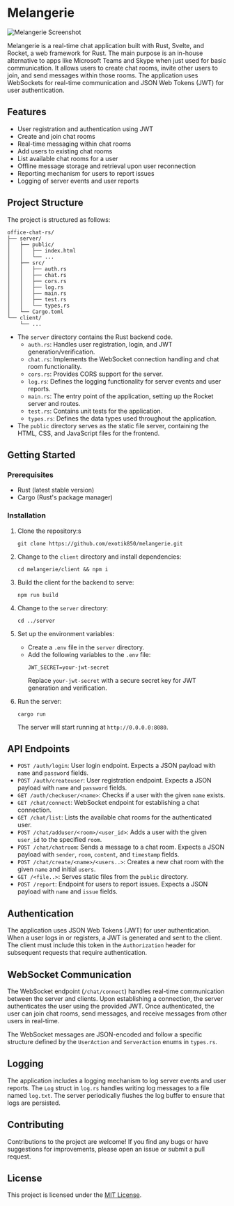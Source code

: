 # Melangerie

![Melangerie Screenshot](.\server\public\melangerie.png)

Melangerie is a real-time chat application built with Rust, Svelte, and Rocket, a web framework for Rust. The main purpose is an in-house alternative to apps like Microsoft Teams and Skype when just used for basic communication. It allows users to create chat rooms, invite other users to join, and send messages within those rooms. The application uses WebSockets for real-time communication and JSON Web Tokens (JWT) for user authentication.

## Features

- User registration and authentication using JWT
- Create and join chat rooms
- Real-time messaging within chat rooms
- Add users to existing chat rooms
- List available chat rooms for a user
- Offline message storage and retrieval upon user reconnection
- Reporting mechanism for users to report issues
- Logging of server events and user reports

## Project Structure

The project is structured as follows:

```
office-chat-rs/
├── server/
│   ├── public/
│   │   ├── index.html
│   │   └── ...
│   ├── src/
│   │   ├── auth.rs
│   │   ├── chat.rs
│   │   ├── cors.rs
│   │   ├── log.rs
│   │   ├── main.rs
│   │   ├── test.rs
│   │   └── types.rs
│   └── Cargo.toml
└── client/
    └── ...
```

- The `server` directory contains the Rust backend code.
  - `auth.rs`: Handles user registration, login, and JWT generation/verification.
  - `chat.rs`: Implements the WebSocket connection handling and chat room functionality.
  - `cors.rs`: Provides CORS support for the server.
  - `log.rs`: Defines the logging functionality for server events and user reports.
  - `main.rs`: The entry point of the application, setting up the Rocket server and routes.
  - `test.rs`: Contains unit tests for the application.
  - `types.rs`: Defines the data types used throughout the application.
- The `public` directory serves as the static file server, containing the HTML, CSS, and JavaScript files for the frontend.

## Getting Started

### Prerequisites

- Rust (latest stable version)
- Cargo (Rust's package manager)

### Installation

1. Clone the repository:s
   ```
   git clone https://github.com/exotik850/melangerie.git
   ```

2. Change to the `client` directory and install dependencies:
    ```
    cd melangerie/client && npm i
    ```

3. Build the client for the backend to serve:
    ```
    npm run build
    ```
4. Change to the `server` directory:
   ```
   cd ../server
   ```

5. Set up the environment variables:
   - Create a `.env` file in the `server` directory.
   - Add the following variables to the `.env` file:
     ```
     JWT_SECRET=your-jwt-secret
     ```
     Replace `your-jwt-secret` with a secure secret key for JWT generation and verification.

6. Run the server:
   ```
   cargo run
   ```

   The server will start running at `http://0.0.0.0:8080`.

## API Endpoints

- `POST /auth/login`: User login endpoint. Expects a JSON payload with `name` and `password` fields.
- `POST /auth/createuser`: User registration endpoint. Expects a JSON payload with `name` and `password` fields.
- `GET /auth/checkuser/<name>`: Checks if a user with the given `name` exists.
- `GET /chat/connect`: WebSocket endpoint for establishing a chat connection.
- `GET /chat/list`: Lists the available chat rooms for the authenticated user.
- `POST /chat/adduser/<room>/<user_id>`: Adds a user with the given `user_id` to the specified `room`.
- `POST /chat/chatroom`: Sends a message to a chat room. Expects a JSON payload with `sender`, `room`, `content`, and `timestamp` fields.
- `POST /chat/create/<name>/<users..>`: Creates a new chat room with the given `name` and initial `users`.
- `GET /<file..>`: Serves static files from the `public` directory.
- `POST /report`: Endpoint for users to report issues. Expects a JSON payload with `name` and `issue` fields.

## Authentication

The application uses JSON Web Tokens (JWT) for user authentication. When a user logs in or registers, a JWT is generated and sent to the client. The client must include this token in the `Authorization` header for subsequent requests that require authentication.

## WebSocket Communication

The WebSocket endpoint (`/chat/connect`) handles real-time communication between the server and clients. Upon establishing a connection, the server authenticates the user using the provided JWT. Once authenticated, the user can join chat rooms, send messages, and receive messages from other users in real-time.

The WebSocket messages are JSON-encoded and follow a specific structure defined by the `UserAction` and `ServerAction` enums in `types.rs`.

## Logging

The application includes a logging mechanism to log server events and user reports. The `Log` struct in `log.rs` handles writing log messages to a file named `log.txt`. The server periodically flushes the log buffer to ensure that logs are persisted.

## Contributing

Contributions to the project are welcome! If you find any bugs or have suggestions for improvements, please open an issue or submit a pull request.

## License

This project is licensed under the [MIT License](LICENSE).